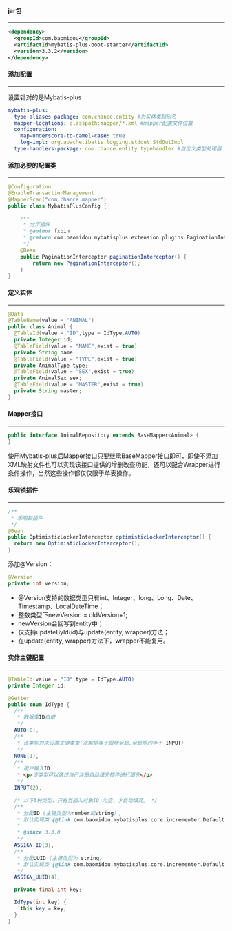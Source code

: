 #### jar包

---

```xml
<dependency>
  <groupId>com.baomidou</groupId>
  <artifactId>mybatis-plus-boot-starter</artifactId>
  <version>3.3.2</version>
</dependency>
```



#### 添加配置

---

设置针对的是Mybatis-plus

```yaml
mybatis-plus:
  type-aliases-package: com.chance.entity #为实体类起别名
  mapper-locations: classpath:mapper/*.xml #mapper配置文件位置
  configuration:
    map-underscore-to-camel-case: true
    log-impl: org.apache.ibatis.logging.stdout.StdOutImpl
  type-handlers-package: com.chance.entity.typehandler #自定义类型处理器
```



#### 添加必要的配置类

---

```java
@Configuration
@EnableTransactionManagement
@MapperScan("com.chance.mapper")
public class MybatisPlusConfig {

    /**
     * 分页插件
     * @author fxbin
     * @return com.baomidou.mybatisplus.extension.plugins.PaginationInterceptor
     */
    @Bean
    public PaginationInterceptor paginationInterceptor() {
        return new PaginationInterceptor();
    }
}
```



#### 定义实体

---

```java
@Data
@TableName(value = "ANIMAL")
public class Animal {
  @TableId(value = "ID",type = IdType.AUTO)
  private Integer id;
  @TableField(value = "NAME",exist = true)
  private String name;
  @TableField(value = "TYPE",exist = true)
  private AnimalType type;
  @TableField(value = "SEX",exist = true)
  private AnimalSex sex;
  @TableField(value = "MASTER",exist = true)
  private String master;
}
```



#### Mapper接口

---

```java
public interface AnimalRepository extends BaseMapper<Animal> {
}
```

使用Mybatis-plus后Mapper接口只要继承BaseMapper接口即可，即使不添加XML映射文件也可以实现该接口提供的增删改查功能，还可以配合Wrapper进行条件操作，当然这些操作都仅仅限于单表操作。



#### 乐观锁插件

---

```java
/**
 * 乐观锁插件
 */
@Bean
public OptimisticLockerInterceptor optimisticLockerInterceptor() {
  return new OptimisticLockerInterceptor();
}
```

添加@Version：

```java
@Version
private int version;
```

- @Version支持的数据类型只有int、Integer、long、Long、Date、Timestamp、LocalDateTime；
- 整数类型下newVersion = oldVersion+1;
- newVersion会回写到entity中；
- 仅支持updateById(id)与update(entity, wrapper)方法；
- 在update(entity, wrapper)方法下，wrapper不能复用。



#### 实体主键配置

---

```java
@TableId(value = "ID",type = IdType.AUTO)
private Integer id;
```

```java
@Getter
public enum IdType {
  /**
   * 数据库ID自增
   */
  AUTO(0),
  /**
   * 该类型为未设置主键类型(注解里等于跟随全局,全局里约等于 INPUT)
   */
  NONE(1),
  /**
   * 用户输入ID
   * <p>该类型可以通过自己注册自动填充插件进行填充</p>
   */
  INPUT(2),

  /* 以下3种类型、只有当插入对象ID 为空，才自动填充。 */
  /**
   * 分配ID (主键类型为number或string）,
   * 默认实现类 {@link com.baomidou.mybatisplus.core.incrementer.DefaultIdentifierGenerator}(雪花算法)
   *
   * @since 3.3.0
   */
  ASSIGN_ID(3),
  /**
   * 分配UUID (主键类型为 string)
   * 默认实现类 {@link com.baomidou.mybatisplus.core.incrementer.DefaultIdentifierGenerator}(UUID.replace("-",""))
   */
  ASSIGN_UUID(4),

  private final int key;

  IdType(int key) {
    this.key = key;
  }
}
```
